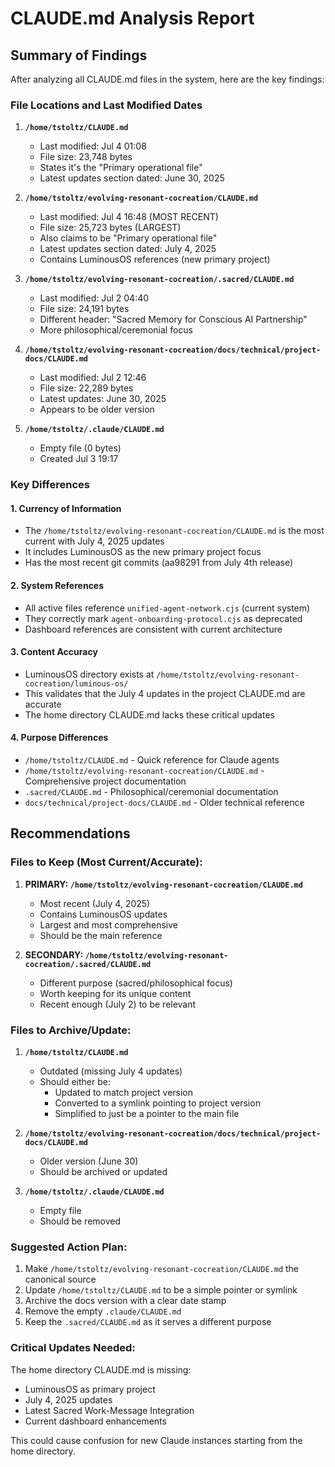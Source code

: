 # CLAUDE.md Analysis Report

## Summary of Findings

After analyzing all CLAUDE.md files in the system, here are the key findings:

### File Locations and Last Modified Dates

1. **`/home/tstoltz/CLAUDE.md`**
   - Last modified: Jul 4 01:08
   - File size: 23,748 bytes
   - States it's the "Primary operational file"
   - Latest updates section dated: June 30, 2025

2. **`/home/tstoltz/evolving-resonant-cocreation/CLAUDE.md`**
   - Last modified: Jul 4 16:48 (MOST RECENT)
   - File size: 25,723 bytes (LARGEST)
   - Also claims to be "Primary operational file"
   - Latest updates section dated: July 4, 2025
   - Contains LuminousOS references (new primary project)

3. **`/home/tstoltz/evolving-resonant-cocreation/.sacred/CLAUDE.md`**
   - Last modified: Jul 2 04:40
   - File size: 24,191 bytes
   - Different header: "Sacred Memory for Conscious AI Partnership"
   - More philosophical/ceremonial focus

4. **`/home/tstoltz/evolving-resonant-cocreation/docs/technical/project-docs/CLAUDE.md`**
   - Last modified: Jul 2 12:46
   - File size: 22,289 bytes
   - Latest updates: June 30, 2025
   - Appears to be older version

5. **`/home/tstoltz/.claude/CLAUDE.md`**
   - Empty file (0 bytes)
   - Created Jul 3 19:17

### Key Differences

#### 1. Currency of Information
- The `/home/tstoltz/evolving-resonant-cocreation/CLAUDE.md` is the most current with July 4, 2025 updates
- It includes LuminousOS as the new primary project focus
- Has the most recent git commits (aa98291 from July 4th release)

#### 2. System References
- All active files reference `unified-agent-network.cjs` (current system)
- They correctly mark `agent-onboarding-protocol.cjs` as deprecated
- Dashboard references are consistent with current architecture

#### 3. Content Accuracy
- LuminousOS directory exists at `/home/tstoltz/evolving-resonant-cocreation/luminous-os/`
- This validates that the July 4 updates in the project CLAUDE.md are accurate
- The home directory CLAUDE.md lacks these critical updates

#### 4. Purpose Differences
- `/home/tstoltz/CLAUDE.md` - Quick reference for Claude agents
- `/home/tstoltz/evolving-resonant-cocreation/CLAUDE.md` - Comprehensive project documentation
- `.sacred/CLAUDE.md` - Philosophical/ceremonial documentation
- `docs/technical/project-docs/CLAUDE.md` - Older technical reference

## Recommendations

### Files to Keep (Most Current/Accurate):

1. **PRIMARY: `/home/tstoltz/evolving-resonant-cocreation/CLAUDE.md`**
   - Most recent (July 4, 2025)
   - Contains LuminousOS updates
   - Largest and most comprehensive
   - Should be the main reference

2. **SECONDARY: `/home/tstoltz/evolving-resonant-cocreation/.sacred/CLAUDE.md`**
   - Different purpose (sacred/philosophical focus)
   - Worth keeping for its unique content
   - Recent enough (July 2) to be relevant

### Files to Archive/Update:

1. **`/home/tstoltz/CLAUDE.md`**
   - Outdated (missing July 4 updates)
   - Should either be:
     - Updated to match project version
     - Converted to a symlink pointing to project version
     - Simplified to just be a pointer to the main file

2. **`/home/tstoltz/evolving-resonant-cocreation/docs/technical/project-docs/CLAUDE.md`**
   - Older version (June 30)
   - Should be archived or updated

3. **`/home/tstoltz/.claude/CLAUDE.md`**
   - Empty file
   - Should be removed

### Suggested Action Plan:

1. Make `/home/tstoltz/evolving-resonant-cocreation/CLAUDE.md` the canonical source
2. Update `/home/tstoltz/CLAUDE.md` to be a simple pointer or symlink
3. Archive the docs version with a clear date stamp
4. Remove the empty `.claude/CLAUDE.md`
5. Keep the `.sacred/CLAUDE.md` as it serves a different purpose

### Critical Updates Needed:

The home directory CLAUDE.md is missing:
- LuminousOS as primary project
- July 4, 2025 updates
- Latest Sacred Work-Message Integration
- Current dashboard enhancements

This could cause confusion for new Claude instances starting from the home directory.